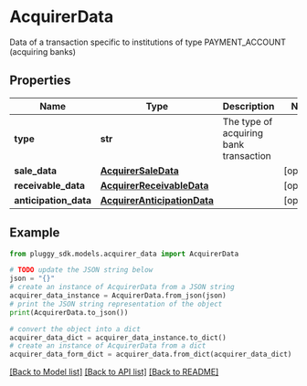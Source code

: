 # AcquirerData

Data of a transaction specific to institutions of type PAYMENT_ACCOUNT (acquiring banks)

## Properties

Name | Type | Description | Notes
------------ | ------------- | ------------- | -------------
**type** | **str** | The type of acquiring bank transaction | 
**sale_data** | [**AcquirerSaleData**](AcquirerSaleData.md) |  | [optional] 
**receivable_data** | [**AcquirerReceivableData**](AcquirerReceivableData.md) |  | [optional] 
**anticipation_data** | [**AcquirerAnticipationData**](AcquirerAnticipationData.md) |  | [optional] 

## Example

```python
from pluggy_sdk.models.acquirer_data import AcquirerData

# TODO update the JSON string below
json = "{}"
# create an instance of AcquirerData from a JSON string
acquirer_data_instance = AcquirerData.from_json(json)
# print the JSON string representation of the object
print(AcquirerData.to_json())

# convert the object into a dict
acquirer_data_dict = acquirer_data_instance.to_dict()
# create an instance of AcquirerData from a dict
acquirer_data_form_dict = acquirer_data.from_dict(acquirer_data_dict)
```
[[Back to Model list]](../README.md#documentation-for-models) [[Back to API list]](../README.md#documentation-for-api-endpoints) [[Back to README]](../README.md)


